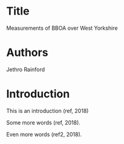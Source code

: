 # Title

Measurements of BBOA over West Yorkshire

# Authors
Jethro Rainford

# Introduction

This is an introduction (ref, 2018)


Some more words (ref, 2018).

Even more words (ref2, 2018).
